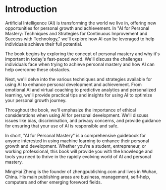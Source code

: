 # Introduction

Artificial Intelligence (AI) is transforming the world we live in, offering new opportunities for personal growth and achievement. In "AI for Personal Mastery: Techniques and Strategies for Continuous Improvement and Success with Technology," we'll explore how AI can be leveraged to help individuals achieve their full potential.

The book begins by exploring the concept of personal mastery and why it's important in today's fast-paced world. We'll discuss the challenges individuals face when trying to achieve personal mastery and how AI can help overcome these obstacles.

Next, we'll delve into the various techniques and strategies available for using AI to enhance personal development and achievement. From emotional AI and virtual coaching to predictive analytics and personalized learning, we'll provide practical tips and insights for using AI to optimize your personal growth journey.

Throughout the book, we'll emphasize the importance of ethical considerations when using AI for personal development. We'll discuss issues like bias, discrimination, and privacy concerns, and provide guidance for ensuring that your use of AI is responsible and safe.

In short, "AI for Personal Mastery" is a comprehensive guidebook for anyone interested in using machine learning to enhance their personal growth and development. Whether you're a student, entrepreneur, or working professional, this book will provide you with the knowledge and tools you need to thrive in the rapidly evolving world of AI and personal mastery.

MingHai Zheng is the founder of zhengpublishing.com and lives in Wuhan, China. His main publishing areas are business, management, self-help, computers and other emerging foreword fields.
